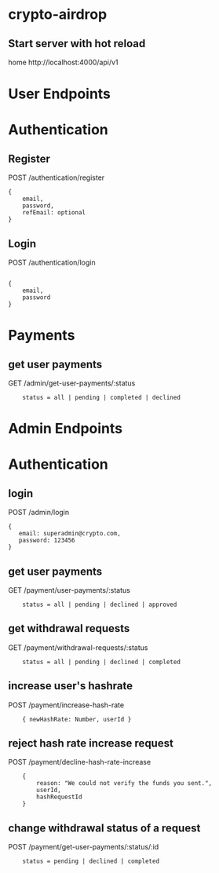# crypto-airdrop

## Start server with hot reload

home http://localhost:4000/api/v1

# User Endpoints

# Authentication

## Register

POST /authentication/register

```
{
    email,
    password,
    refEmail: optional
}
```

## Login

POST /authentication/login

```

{
    email,
    password
}
```

# Payments

## get user payments

GET /admin/get-user-payments/:status

```
    status = all | pending | completed | declined

```

# Admin Endpoints

# Authentication

## login

POST /admin/login

```
{
   email: superadmin@crypto.com,
   password: 123456
}
```

## get user payments

GET /payment/user-payments/:status

```
    status = all | pending | declined | approved

```
## get withdrawal requests

GET /payment/withdrawal-requests/:status

```
    status = all | pending | declined | completed

```
## increase user's hashrate

POST /payment/increase-hash-rate

```
    { newHashRate: Number, userId }

```

## reject  hash rate increase request

POST /payment/decline-hash-rate-increase

```
    { 
        reason: "We could not verify the funds you sent.", 
        userId, 
        hashRequestId 
    }
```

## change withdrawal status of a request

POST /payment/get-user-payments/:status/:id

```
    status = pending | declined | completed

```
